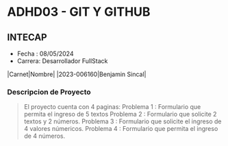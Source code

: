 # ADHD03 - GIT Y GITHUB
## INTECAP
- Fecha : 08/05/2024
- Carrera: Desarrollador FullStack

|Carnet|Nombre|
|2023-006160|Benjamin Sincal|


### Descripcion de Proyecto
> El proyecto cuenta con 4 paginas: 
> Problema 1 : Formulario que permita el ingreso de 5 textos
> Problema 2 : Formulario que solicite 2  textos y 2 números.
> Problema 3 : Formulario que solicite el ingreso de 4 valores númericos.
> Problema 4 : Formulario que permita el ingreso de 4 números.

